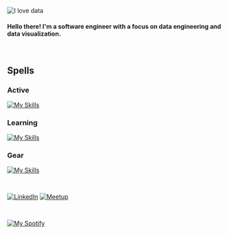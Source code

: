 ![I love data](https://capsule-render.vercel.app/api?type=waving&height=400&color=gradient&customColorList=6&text=%F0%9F%92%80%20%F0%9F%96%A4%20%F0%9F%93%8A&textBg=false&fontSize=50&fontAlignY=45&animation=fadeIn)


#### Hello there! I'm a software engineer with a focus on data engineering and data visualization.

<br>

## Spells

### Active

[![My Skills](https://skillicons.dev/icons?i=bash,figma,graphql,java,js,kafka,mongodb,mysql,nodejs,postgres,cassandra,redis,postman,prisma,py,sqlite,supabase,git,dart,apollo,npm,pnpm)](https://skillicons.dev)


### Learning

[![My Skills](https://skillicons.dev/icons?i=aws,gcp,firebase,elasticsearch,docker,prometheus,r,scala,rust,go,anaconda)](https://skillicons.dev)

### Gear

[![My Skills](https://skillicons.dev/icons?i=apple,webstorm,pycharm,idea)](https://skillicons.dev)

<br>

[![LinkedIn](https://img.shields.io/badge/linkedin-%230077B5.svg?style=for-the-badge&logo=linkedin&logoColor=white)](https://linkedin.com/in/danielblakepdx)
[![Meetup](https://img.shields.io/badge/Meetup-f64363?style=for-the-badge&logo=meetup&logoColor=white)](https://www.meetup.com/members/266104208)


<br>

[![My Spotify](https://spotify-github-profile.kittinanx.com/api/view?uid=dmblakedesign&cover_image=true&theme=default&bar_color=53b14f&bar_color_cover=false)](https://github.com/kittinan/spotify-github-profile)
